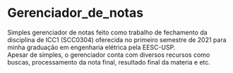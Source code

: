 # Gerenciador_de_notas

Simples gerenciador de notas feito como trabalho de fechamento da disciplina de ICC1 (SCC0304) oferecida no primeiro semestre de 2021 para minha graduação em engenharia elétrica pela EESC-USP.  
Apesar de simples, o gerenciador conta com diversos recursos como buscas, processamento da nota final, resultado final da materia e etc.
